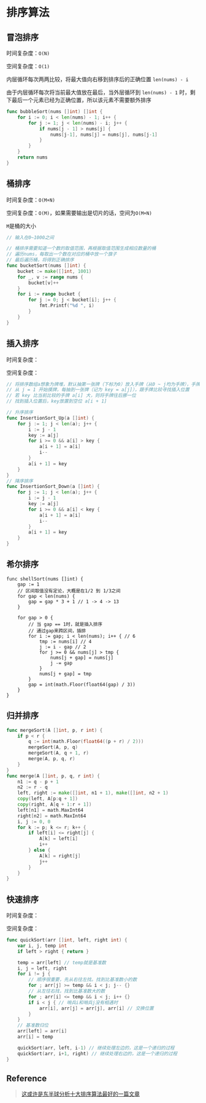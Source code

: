 # 排序算法

## 冒泡排序

时间复杂度：`O(N)`

空间复杂度：`O(1)`

内层循环每次两两比较，将最大值向右移到排序后的正确位置 `len(nums) - i`

由于内层循环每次将当前最大值放在最后，当外层循环到 `len(nums) - 1` 时，剩下最后一个元素已经为正确位置，所以该元素不需要额外排序

```go
func bubbleSort(nums []int) []int {
	for i := 0; i < len(nums) - 1; i++ {
		for j := 1; j < len(nums) - i; j++ {
			if nums[j - 1] > nums[j] {
				nums[j-1], nums[j] = nums[j], nums[j-1]
			}
		}
	}
	return nums
}
```



## 桶排序

时间复杂度：`O(M+N)`

空间复杂度：`O(M)`，如果需要输出是切片的话，空间为`O(M+N)`

`M`是桶的大小

```go
// 输入在0~1000之间

// 桶排序需要知道一个数的取值范围，再根据取值范围生成相应数量的桶
// 遍历nums，每取出一个数在对应的桶中放一个旗子
// 最后遍历桶，将得到正确排序
func bucketSort(nums []int) {
	bucket := make([]int, 1001)
	for _, v := range nums {
		bucket[v]++
	}
	for i := range bucket {
		for j := 0; j < bucket[i]; j++ {
			fmt.Printf("%d ", i)
		}
	}
}
```



## 插入排序

时间复杂度：

空间复杂度：

```go
// 将排序数组a想象为牌堆，默认抽第一张牌（下标为0）放入手牌（从0 ~ j均为手牌），手牌是已排序的
// 从 j = 1 开始摸牌，每抽到一张牌（记为 key = a[j]），跟手牌比较寻找插入位置
// 若 key 比当前比较的手牌 a[i] 大，则将手牌往后挪一位
// 找到插入位置后，key放置到空位 a[i + 1]

// 升序排序
func InsertionSort_Up(a []int) {
	for j := 1; j < len(a); j++ {
		i := j - 1
		key := a[j]
		for i >= 0 && a[i] > key {
			a[i + 1] = a[i]
			i--
		}
		a[i + 1] = key
	}
}
// 降序排序
func InsertionSort_Down(a []int) {
	for j := 1; j < len(a); j++ {
		i := j - 1
		key := a[j]
		for i >= 0 && a[i] < key {
			a[i + 1] = a[i]
			i--
		}
		a[i + 1] = key
	}
}
```



## 希尔排序

```shell
func shellSort(nums []int) {
	gap := 1
	// 区间取值没有定论，大概是在1/2 到 1/3之间
	for gap < len(nums) {
		gap = gap * 3 + 1 // 1 -> 4 -> 13
	}

	for gap > 0 {
		// 当 gap == 1时，就是插入排序
		// 通过gap来跨区间，插排
		for i := gap; i < len(nums); i++ { // 6
			tmp := nums[i] // 4
			j := i - gap // 2
			for j >= 0 && nums[j] > tmp {
				nums[j + gap] = nums[j]
				j -= gap
			}
			nums[j + gap] = tmp
		}
		gap = int(math.Floor(float64(gap) / 3))
	}
}
```



## 归并排序

```go
func mergeSort(A []int, p, r int) {
	if p < r {
		q := int(math.Floor(float64((p + r) / 2)))
		mergeSort(A, p, q)
		mergeSort(A, q + 1, r)
		merge(A, p, q, r)
	}
}
func merge(A []int, p, q, r int) {
	n1 := q - p + 1
	n2 := r - q
	left, right := make([]int, n1 + 1), make([]int, n2 + 1)
	copy(left, A[p:q + 1])
	copy(right, A[q + 1:r + 1])
	left[n1] = math.MaxInt64
	right[n2] = math.MaxInt64
	i, j := 0, 0
	for k := p; k <= r; k++ {
		if left[i] <= right[j] {
			A[k] = left[i]
			i++
		} else {
			A[k] = right[j]
			j++
		}
	}
}
```



## 快速排序

时间复杂度：

空间复杂度：

```go
func quickSort(arr []int, left, right int) {
	var i, j, temp int
	if left > right { return }

	temp = arr[left] // temp就是基准数
	i, j = left, right
	for i != j {
		// 顺序很重要，先从右往左找。找到比基准数小的数
		for ; arr[j] >= temp && i < j; j-- {}
		// 从左往右找，找到比基准数大的数
		for ; arr[i] <= temp && i < j; i++ {}
		if i < j { // 哨兵i和哨兵j没有相遇时
			arr[i], arr[j] = arr[j], arr[i] // 交换位置
		}
	}
	// 基准数归位
	arr[left] = arr[i]
	arr[i] = temp

	quickSort(arr, left, i-1) // 继续处理左边的，这是一个递归的过程
	quickSort(arr, i+1, right) // 继续处理右边的，这是一个递归的过程
}

```



## Reference

> [这或许是东半球分析十大排序算法最好的一篇文章](https://www.cxyxiaowu.com/725.html)

